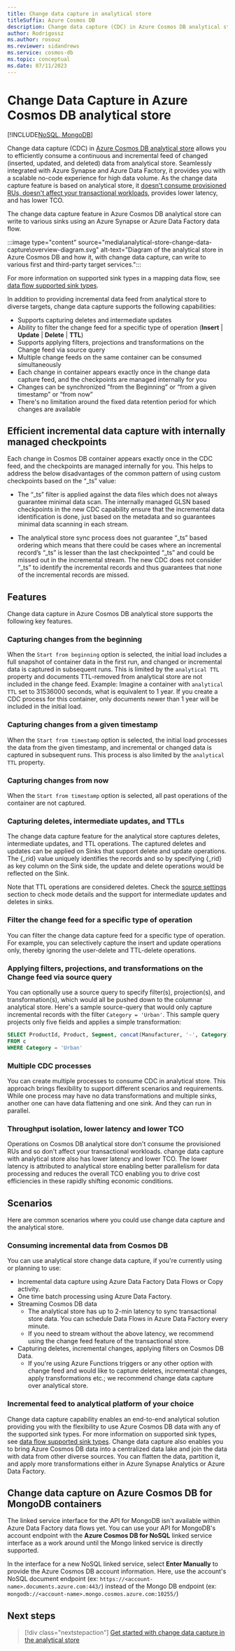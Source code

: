 ```yaml
---
title: Change data capture in analytical store
titleSuffix: Azure Cosmos DB
description: Change data capture (CDC) in Azure Cosmos DB analytical store allows you to efficiently consume a continuous and incremental feed of changed data.
author: Rodrigossz
ms.author: rosouz
ms.reviewer: sidandrews
ms.service: cosmos-db
ms.topic: conceptual
ms.date: 07/11/2023
---
```


# Change Data Capture in Azure Cosmos DB analytical store

[!INCLUDE[NoSQL, MongoDB](includes/appliesto-nosql-mongodb.md)]

Change data capture (CDC) in [Azure Cosmos DB analytical store](analytical-store-introduction.md) allows you to efficiently consume a continuous and incremental feed of changed (inserted, updated, and deleted) data from analytical store. Seamlessly integrated with Azure Synapse and Azure Data Factory, it provides you with a scalable no-code experience for high data volume. As the change data capture feature is based on analytical store, it [doesn't consume provisioned RUs, doesn't affect your transactional workloads](analytical-store-introduction.md#decoupled-performance-for-analytical-workloads), provides lower latency, and has lower TCO.

The change data capture feature in Azure Cosmos DB analytical store can write to various sinks using an Azure Synapse or Azure Data Factory data flow.

:::image type="content" source="media\analytical-store-change-data-capture\overview-diagram.svg" alt-text="Diagram of the analytical store in Azure Cosmos DB and how it, with change data capture, can write to various first and third-party target services.":::

For more information on supported sink types in a mapping data flow, see [data flow supported sink types](../data-factory/data-flow-sink.md#supported-sinks).

In addition to providing incremental data feed from analytical store to diverse targets, change data capture supports the following capabilities:

- Supports capturing deletes and intermediate updates
- Ability to filter the change feed for a specific type of operation (**Insert** | **Update** | **Delete** | **TTL**)
- Supports applying filters, projections and transformations on the Change feed via source query
- Multiple change feeds on the same container can be consumed simultaneously
- Each change in container appears exactly once in the change data capture feed, and the checkpoints are managed internally for you
- Changes can be synchronized "from the Beginning” or “from a given timestamp” or “from now”
- There's no limitation around the fixed data retention period for which changes are available

## Efficient incremental data capture with internally managed checkpoints

Each change in Cosmos DB container appears exactly once in the CDC feed, and the checkpoints are managed internally for you. This helps to address the below disadvantages of the common pattern of using custom checkpoints based on the “_ts” value:  

 * The “_ts” filter is applied against the data files which does not always guarantee minimal data scan. The internally managed GLSN based checkpoints in the new CDC capability ensure that the incremental data identification is done, just based on the metadata and so guarantees minimal data scanning in each stream.  

* The analytical store sync process does not guarantee “_ts” based ordering which means that there could be cases where an incremental record’s “_ts” is lesser than the last checkpointed “_ts” and could be missed out in the incremental stream. The new CDC does not consider “_ts” to identify the incremental records and thus guarantees that none of the incremental records are missed. 

## Features

Change data capture in Azure Cosmos DB analytical store supports the following key features.

### Capturing changes from the beginning

When the `Start from beginning` option is selected, the initial load includes a full snapshot of container data in the first run, and changed or incremental data is captured in subsequent runs. This is limited by the `analytical TTL` property and documents TTL-removed from analytical store are not included in the change feed. Example: Imagine a container with `analytical TTL` set to 31536000 seconds, what is equivalent to 1 year. If you create a CDC process for this container, only documents newer than 1 year will be included in the initial load.

### Capturing changes from a given timestamp

When the `Start from timestamp` option is selected, the initial load processes the data from the given timestamp, and incremental or changed data is captured in subsequent runs. This process is also limited by the `analytical TTL` property.

### Capturing changes from now

When the `Start from timestamp` option is selected, all past operations of the container are not captured. 


### Capturing deletes, intermediate updates, and TTLs

The change data capture feature for the analytical store captures deletes, intermediate updates, and TTL operations. The captured deletes and updates can be applied on Sinks that support delete and update operations. The {_rid} value uniquely identifies the records and so by specifying {_rid} as key column on the Sink side, the update and delete operations would be reflected on the Sink. 

Note that TTL operations are considered deletes. Check the [source settings](get-started-change-data-capture.md) section to check mode details and the support for intermediate updates and deletes in sinks.

### Filter the change feed for a specific type of operation

You can filter the change data capture feed for a specific type of operation. For example, you can selectively capture the insert and update operations only, thereby ignoring the user-delete and TTL-delete operations.

### Applying filters, projections, and transformations on the Change feed via source query

You can optionally use a source query to specify filter(s), projection(s), and transformation(s), which would all be pushed down to the columnar analytical store. Here's a sample source-query that would only capture incremental records with the filter `Category = 'Urban'`. This sample query projects only five fields and applies a simple transformation:

```sql
SELECT ProductId, Product, Segment, concat(Manufacturer, '-', Category) as ManufacturerCategory
FROM c 
WHERE Category = 'Urban'
```


### Multiple CDC processes

You can create multiple processes to consume CDC in analytical store. This approach brings flexibility to support different scenarios and requirements. While one process may have no data transformations and multiple sinks, another one can have data flattening and one sink. And they can run in parallel.


### Throughput isolation, lower latency and lower TCO

Operations on Cosmos DB analytical store don't consume the provisioned RUs and so don't affect your transactional workloads. change data capture with analytical store also has lower latency and lower TCO. The lower latency is attributed to analytical store enabling better parallelism for data processing and reduces the overall TCO enabling you to drive cost efficiencies in these rapidly shifting economic conditions.

## Scenarios

Here are common scenarios where you could use change data capture and the analytical store.

### Consuming incremental data from Cosmos DB

You can use analytical store change data capture, if you're currently using or planning to use:  

- Incremental data capture using Azure Data Factory Data Flows or Copy activity.
- One time batch processing using Azure Data Factory.
- Streaming Cosmos DB data
  - The analytical store has up to 2-min latency to sync transactional store data. You can schedule Data Flows in Azure Data Factory every minute.
  - If you need to stream without the above latency, we recommend using the change feed feature of the transactional store.  
- Capturing deletes, incremental changes, applying filters on Cosmos DB Data.
  - If you're using Azure Functions triggers or any other option with change feed and would like to capture deletes, incremental changes, apply transformations etc.; we recommend change data capture over analytical store.

### Incremental feed to analytical platform of your choice

Change data capture capability enables an end-to-end analytical solution providing you with the flexibility to use Azure Cosmos DB data with any of the supported sink types. For more information on supported sink types, see [data flow supported sink types](../data-factory/data-flow-sink.md#supported-sinks). Change data capture also enables you to bring Azure Cosmos DB data into a centralized data lake and join the data with data from other diverse sources. You can flatten the data, partition it, and apply more transformations either in Azure Synapse Analytics or Azure Data Factory.

## Change data capture on Azure Cosmos DB for MongoDB containers

The linked service interface for the API for MongoDB isn't available within Azure Data Factory data flows yet. You can use your API for MongoDB's account endpoint with the **Azure Cosmos DB for NoSQL** linked service interface as a work around until the Mongo linked service is directly supported.

In the interface for a new NoSQL linked service, select **Enter Manually** to provide the Azure Cosmos DB account information. Here, use the account's NoSQL document endpoint (ex: `https://<account-name>.documents.azure.com:443/`) instead of the Mongo DB endpoint (ex: `mongodb://<account-name>.mongo.cosmos.azure.com:10255/`)

## Next steps

> [!div class="nextstepaction"]
> [Get started with change data capture in the analytical store](get-started-change-data-capture.md)

